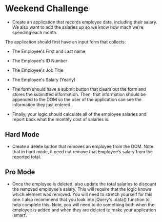 # Weekend Challenge 

- Create an application that records employee data, including their salary. We also want to add the salaries up so we know how much we’re spending each month.

The application should first have an input form that collects:

- The Employee's First and Last name
- The Employee's ID Number
- The Employee's Job Title
- The Employee's Salary (Yearly)
- The form should have a submit button that
clears out the form and
stores the submitted information.
Then, that information should be appended to the DOM so the user of the application can see the information they just entered.

- Finally, your logic should calculate all of the employee salaries and report back what the monthly cost of salaries is.


## Hard Mode
- Create a delete button that removes an employee from the DOM. Note that in hard mode, it need not remove that Employee's salary from the reported total.

## Pro Mode
- Once the employee is deleted, also update the total salaries to discount the removed employee's salary. This will require that the logic knows which element was removed. You will need to stretch yourself for this one. I also recommend that you look into jQuery's .data() function to help complete this. Note, you will need to do something both when the employee is added and when they are deleted to make your application 'smart'.
